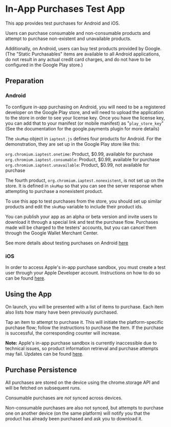 # In-App Purchases Test App

This app provides test purchases for Android and iOS.

Users can purchase consumable and non-consumable products and attempt to purchase non-existent and unavailable products.

Additionally, on Android, users can buy test products provided by Google. (The "Static Purchasables" items are available to all Android applications, do not result in any actual credit card charges, and do not have to be configured in the Google Play store.) 

## Preparation

### Android

To configure in-app purchasing on Android, you will need to be a registered developer on the Google Play store, and will need to upload the application to the store in order to see your license key. Once you have the license key, you can add that to your manifest (or mobile manifest) as "`play_store_key`" (See the documentation for the google.payments plugin for more details)

The `skuMap` object in `iaptest.js` defines four products for Android. For the demonstration, they are set up in the Google Play store like this:

`org.chromium.iaptest.onetime`: Product, $0.99, available for purchase
`org.chromium.iaptest.consumable`: Product, $0.99, available for purchase
`org.chromium.iaptest.unavailable`: Product, $0.99, not available for purchase

The fourth product, `org.chromium.iaptest.nonexistent`, is not set up on the store. It is defined in `skuMap` so that you can see the server response when attempting to purchase a nonexistent product.

To use this app to test purchases from the store, you should set up similar products and edit the `skuMap` variable to include their product ids.

You can publish your app as an alpha or beta version and invite users to download it through a special link and test the purchase flow. Purchases made will be charged to the testers' accounts, but you can cancel them through the Google Wallet Merchant Center.

See more details about testing purchases on Android [here](http://developer.android.com/google/play/billing/billing_testing.html)

### iOS

In order to access Apple's in-app purchase sandbox, you must create a test user through your Apple Developer account.  Instructions on how to do so can be found [here](https://developer.apple.com/library/ios/documentation/LanguagesUtilities/Conceptual/iTunesConnect_Guide/Chapters/SettingUpUserAccounts.html).

## Using the App

On launch, you will be presented with a list of items to purchase.  Each item also lists how many have been previously purchased.

Tap an item to attempt to purchase it.  This will initiate the platform-specific purchase flow; follow the instructions to purchase the item.  If the purchase is successful, the corresponding counter will increase.

**Note:** Apple's in-app purchase sandbox is currently inaccessible due to technical issues, so product information retrieval and purchase attempts may fail.  Updates can be found [here](https://devforums.apple.com/thread/216969).

## Purchase Persistence

All purchases are stored on the device using the chrome.storage API and will be fetched on subsequent runs.  

Consumable purchases are *not* synced across devices.

Non-consumable purchases are also not synced, but attempts to purchase one on another device (on the same platform) will notify you that the product has already been purchased and ask you to download it.
